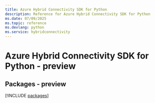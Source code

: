 ```yaml
---
title: Azure Hybrid Connectivity SDK for Python
description: Reference for Azure Hybrid Connectivity SDK for Python
ms.date: 07/09/2025
ms.topic: reference
ms.devlang: python
ms.service: hybridconnectivity
---
```

# Azure Hybrid Connectivity SDK for Python - preview
## Packages - preview
[!INCLUDE [packages](hybrid-connectivity-index.md)]